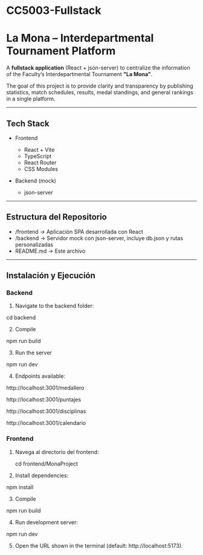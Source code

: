 # CC5003-Fullstack

# La Mona – Interdepartmental Tournament Platform

A **fullstack application** (React + json-server) to centralize the information of the Faculty’s Interdepartmental Tournament **"La Mona"**.

The goal of this project is to provide clarity and transparency by publishing statistics, match schedules, results, medal standings, and general rankings in a single platform.

---

## Tech Stack

- Frontend

  - React + Vite
  - TypeScript
  - React Router
  - CSS Modules

- Backend (mock)
  - json-server

---

## Estructura del Repositorio

- /frontend → Aplicación SPA desarrollada con React
- /backend → Servidor mock con json-server, incluye db.json y rutas personalizadas
- README.md → Este archivo

---

## Instalación y Ejecución

### Backend 

1. Navigate to the backend folder:

cd backend

2. Compile

npm run build

3. Run the server

npm run dev

4. Endpoints available:

http://localhost:3001/medallero

http://localhost:3001/puntajes

http://localhost:3001/disciplinas

http://localhost:3001/calendario

### Frontend

1. Navega al directorio del frontend:

   cd frontend/MonaProject

2. Install dependencies:

npm install

3. Compile

npm run build

4. Run development server:

npm run dev

5. Open the URL shown in the terminal (default: http://localhost:5173).